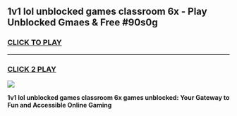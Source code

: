 
## 1v1 lol unblocked games classroom 6x - Play Unblocked Gmaes & Free #90s0g
<h3>
<a href="https://news.freeplayer.one?title=1v1_lol_unblocked_games_classroom_6x&ref=03M">CLICK TO PLAY</a></h3>
<hr>

<h3>
<a href="https://news.freeplayer.one?title=1v1_lol_unblocked_games_classroom_6x&ref=03M">CLICK 2 PLAY</a>
  
</h3>

<a href="https://news.freeplayer.one?title=1v1_lol_unblocked_games_classroom_6x&ref=03M"><img src="https://clearcache.store/games.png"></a>


**1v1 lol unblocked games classroom 6x games unblocked: Your Gateway to Fun and Accessible Online Gaming**
